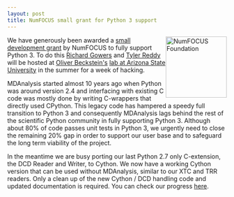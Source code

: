 ```yaml
---
layout: post
title: NumFOCUS small grant for Python 3 support
---
```

<img
src="{{site.images}}numfocus.png"
title="NumFOCUS Foundation" alt="NumFOCUS Foundation"
style="float: right; width: 10em;" />

We have generously been awarded a [small development grant][grant-post] by
NumFOCUS to fully support Python 3. To do this [Richard Gowers][rg]
and [Tyler Reddy][tr] will be hosted at [Oliver
Beckstein's][ob] [lab at Arizona State University][beckstlab] in the summer for
a week of hacking.

MDAnalysis started almost 10 years ago
when Python was around version 2.4 and interfacing with existing C code was
mostly done by writing C-wrappers that directly used CPython. This legacy code
has hampered a speedy full transition to Python 3 and consequently MDAnalysis
lags behind the rest of the scientific Python community in fully supporting
Python 3.
Although about 80% of code passes unit tests in Python 3, we urgently need to
close the remaining 20% gap in order to support our user base and to safeguard
the long term viability of the project.

In the meantime we are busy porting our last Python 2.7 only C-extension, the
DCD Reader and Writer, to Cython. We now have a working Cython version that can
be used without MDAnalysis, similar to our XTC and TRR readers. Only a clean up
of the new Cython / DCD handling code and updated documentation is required. You
can check our progress [here][dcd-pr].

[rg]: https://github.com/richardjgowers
[tr]: https://github.com/tylerjereddy
[ob]: https://github.com/orbeckst
[grant-post]: https://www.numfocus.org/blog/numfocus-awards-small-development-grants-to-projects/
[beckstlab]: https://becksteinlab.physics.asu.edu/
[dcd-pr]: https://github.com/MDAnalysis/mdanalysis/pull/1372
